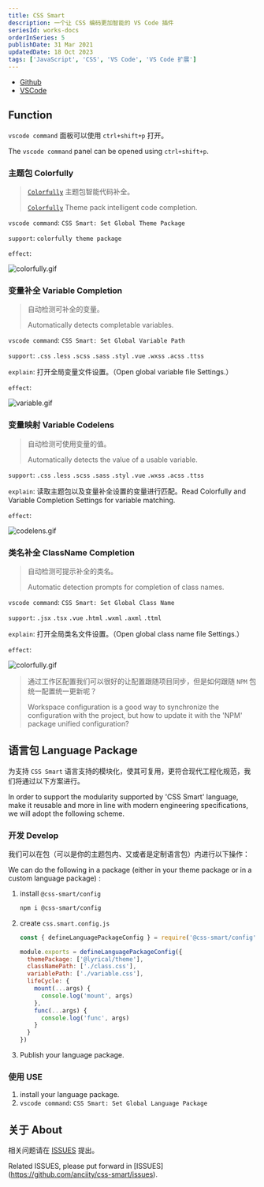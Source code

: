 ```yaml
---
title: CSS Smart
description: 一个让 CSS 编码更加智能的 VS Code 插件
seriesId: works-docs
orderInSeries: 5
publishDate: 31 Mar 2021
updatedDate: 18 Oct 2023
tags: ['JavaScript', 'CSS', 'VS Code', 'VS Code 扩展']
---
```


- [Github](https://github.com/anciity/css-smart 'open home in github')
- [VSCode](https://marketplace.visualstudio.com/items?itemName=City.css-smart 'open home in vscode')

## Function

`vscode command` 面板可以使用 `ctrl+shift+p` 打开。

The `vscode command` panel can be opened using `ctrl+shift+p`.

### 主题包 Colorfully

> [`Colorfully`](https://www.npmjs.com/package/colorfully 'Colorfully') 主题包智能代码补全。
>
> [`Colorfully`](https://www.npmjs.com/package/colorfully 'Colorfully') Theme pack intelligent code completion.

`vscode command`: `CSS Smart: Set Global Theme Package`

`support`: `colorfully theme package`

`effect`:

![colorfully.gif](https://raw.githubusercontent.com/anciity/css-smart/main/images/example/colorfully.gif)

### 变量补全 Variable Completion

> 自动检测可补全的变量。
>
> Automatically detects completable variables.

`vscode command`: `CSS Smart: Set Global Variable Path`

`support`: `.css` `.less` `.scss` `.sass` `.styl` `.vue` `.wxss` `.acss` `.ttss`

`explain`: 打开全局变量文件设置。（Open global variable file Settings.）

`effect`:

![variable.gif](https://raw.githubusercontent.com/anciity/css-smart/main/images/example/variable.gif)

### 变量映射 Variable Codelens

> 自动检测可使用变量的值。
>
> Automatically detects the value of a usable variable.

`support`: `.css` `.less` `.scss` `.sass` `.styl` `.vue` `.wxss` `.acss` `.ttss`

`explain`: 读取主题包以及变量补全设置的变量进行匹配。Read Colorfully and Variable Completion Settings for variable matching.

`effect`:

![codelens.gif](https://raw.githubusercontent.com/anciity/css-smart/main/images/example/codelens.gif)

### 类名补全 ClassName Completion

> 自动检测可提示补全的类名。
>
> Automatic detection prompts for completion of class names.

`vscode command`: `CSS Smart: Set Global Class Name`

`support`: `.jsx` `.tsx` `.vue` `.html` `.wxml` `.axml` `.ttml`

`explain`: 打开全局类名文件设置。（Open global class name file Settings.）

`effect`:

![colorfully.gif](https://raw.githubusercontent.com/anciity/css-smart/main/images/example/classname.gif)

> 通过工作区配置我们可以很好的让配置跟随项目同步，但是如何跟随 `NPM` 包统一配置统一更新呢？
>
> Workspace configuration is a good way to synchronize the configuration with the project, but how to update it with the 'NPM' package unified configuration?

## 语言包 Language Package

为支持 `CSS Smart` 语言支持的模块化，使其可复用，更符合现代工程化规范，我们将通过以下方案进行。

In order to support the modularity supported by 'CSS Smart' language, make it reusable and more in line with modern engineering specifications, we will adopt the following scheme.

### 开发 Develop

我们可以在包（可以是你的主题包内、又或者是定制语言包）内进行以下操作：

We can do the following in a package (either in your theme package or in a custom language package) :

1. install `@css-smart/config`

   ```bash
   npm i @css-smart/config
   ```

2. create `css.smart.config.js`

   ```javascript
   const { defineLanguagePackageConfig } = require('@css-smart/config')

   module.exports = defineLanguagePackageConfig({
     themePackage: ['@lyrical/theme'],
     classNamePath: ['./class.css'],
     variablePath: ['./variable.css'],
     lifeCycle: {
       mount(...args) {
         console.log('mount', args)
       },
       func(...args) {
         console.log('func', args)
       }
     }
   })
   ```

3. Publish your language package.

### 使用 USE

1. install your language package.
2. `vscode command`: `CSS Smart: Set Global Language Package`

## 关于 About

相关问题请在 [ISSUES](https://github.com/anciity/css-smart/issues) 提出。

Related ISSUES, please put forward in [ISSUES] (https://github.com/anciity/css-smart/issues).
